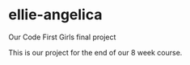 # ellie-angelica
Our Code First Girls final project

This is our project for the end of our 8 week course. 
